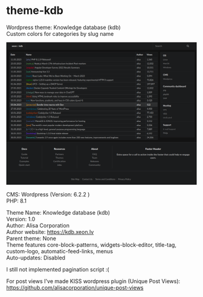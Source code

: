 # theme-kdb
Wordpress theme: Knowledge database (kdb)  
Custom colors for categories by slug name

![Screenshot](screenshot.png)

CMS: Wordpress (Version:	6.2.2  )  
PHP: 8.1  

Theme Name:	Knowledge database (kdb)  
Version:	1.0  
Author:	Alisa Corporation  
Author website:	https://kdb.xeon.lv  
Parent theme:	None  
Theme features	core-block-patterns, widgets-block-editor, title-tag, custom-logo, automatic-feed-links, menus  
Auto-updates:	Disabled  

I still not implemented pagination script :(

For post views I've made KISS wordpress plugin (Unique Post Views): https://github.com/alisacorporation/unique-post-views
